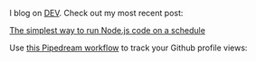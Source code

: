 I blog on [DEV](http://dev.to/). Check out my most recent post:

<!-- dev -->
[The simplest way to run Node.js code on a schedule](https://dev.to/dylburger/the-simplest-way-to-run-node-js-code-on-a-schedule-589i)
<!-- devend -->

Use [this Pipedream workflow](https://pipedream.com/@tod/github-profile-view-counter-p_G6CNmN/readme) to track your Github profile views:
